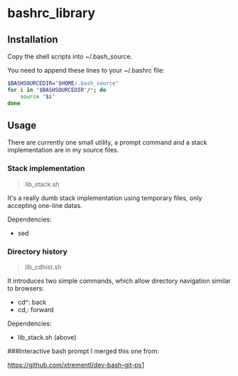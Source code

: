 bashrc_library
==============
Installation
---------------
Copy the shell scripts into ~/.bash_source.

You need to append these lines to your ~/.bashrc file:
```bash
$BASHSOURCEDIR="$HOME/.bash_source"
for i in "$BASHSOURCEDIR"/*; do
    source "$i"
done
```
Usage
---------
There are currently one small utility, a prompt command and a stack implementation are in my source files.
### Stack implementation
>lib_stack.sh 

It's a really dumb stack implementation using temporary files, only accepting one-line datas.

Dependencies:

* sed

### Directory history
>lib_cdhist.sh

It introduces two simple commands, which allow directory navigation similar to browsers:

* cd^: back
* cd,: forward

Dependencies:

* lib_stack.sh (above)

###Interactive bash prompt
I merged this one from:

https://github.com/xtrementl/dev-bash-git-ps1
